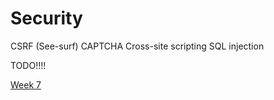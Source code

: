 # Security

CSRF (See-surf)
CAPTCHA
Cross-site scripting
SQL injection

TODO!!!!


[Week 7](../Week07)
